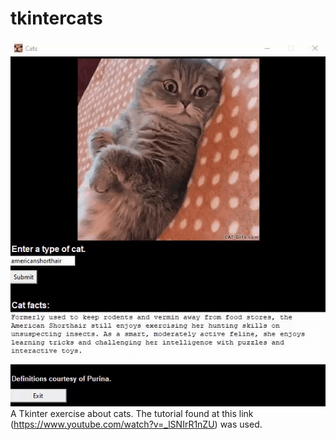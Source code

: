 # tkintercats
![](cats.gif)
A Tkinter exercise about cats. The tutorial found at this link (https://www.youtube.com/watch?v=_lSNIrR1nZU) was used.
